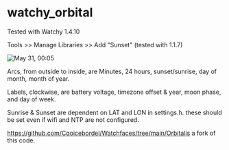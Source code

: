 # watchy_orbital

Tested with Watchy 1.4.10

Tools >> Manage Libraries >> Add "Sunset" (tested with 1.1.7)

![May 31, 00:05](watchy_orbital.jpg)

Arcs, from outside to inside, are Minutes, 24 hours, sunset/sunrise, day of month, month of year. 

Labels, clockwise, are battery voltage, timezone offset & year, moon phase, and day of week.

Sunrise & Sunset are dependent on LAT and LON in settings.h. these should be set even if wifi and NTP are not configured. 

https://github.com/Cqoicebordel/Watchfaces/tree/main/Orbitalis a fork of this code.

